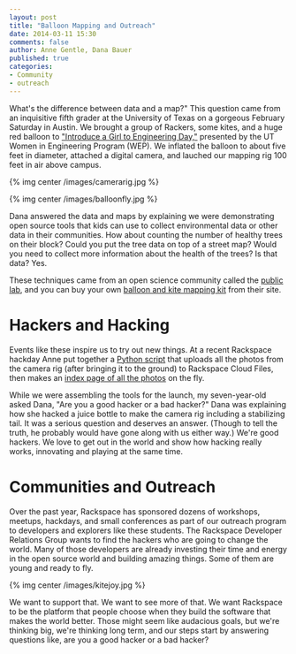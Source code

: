 ```yaml
---
layout: post
title: "Balloon Mapping and Outreach"
date: 2014-03-11 15:30
comments: false
author: Anne Gentle, Dana Bauer
published: true
categories:
- Community
- outreach
---
```


What's the difference between data and a map?" This question came from
an inquisitive fifth grader at the University of Texas on a gorgeous
February Saturday in Austin. We brought a group of Rackers, some kites,
and a huge red balloon to ["Introduce a Girl to Engineering
Day,"](https://www.engr.utexas.edu/wep/k12/girlday) presented by the UT Women in Engineering Program (WEP). We inflated the balloon to
about five feet in diameter, attached a digital camera, and lauched our mapping rig 100 feet in air above campus.

{% img center /images/camerarig.jpg %}

<!--more-->


{% img center /images/balloonfly.jpg %}

Dana answered the data and maps by explaining we were
demonstrating open source tools that kids can use to
collect environmental data or other data in their communities. How about
counting the number of healthy trees on their block? Could you put the tree data on top of a street map?
Would you need to collect more information
about the health of the trees? Is that data? Yes.

These techniques came from an open science community called the <a
href="http://publiclab.org/">public lab</a>, and you can buy your own <a
href="http://store.publiclab.org/collections/mapping">balloon and kite mapping kit</a> from their site.

Hackers and Hacking
===================

Events like these inspire us to try out new things. At a recent
Rackspace hackday Anne put together a <a
href="https://gist.github.com/annegentle/9467910">Python script</a> that
uploads all the photos from the camera rig (after bringing it to the
ground) to Rackspace Cloud Files, then makes an <a href="http://b663f2e2acd8e525729a-b149944209b187022b4db26ecc44f059.r41.cf2.rackcdn.com/index.html">index page of all the photos</a> on the fly.

While we were assembling the tools for the launch,  my seven-year-old asked Dana, "Are you a good
hacker or a bad hacker?" Dana was explaining how she hacked a juice
bottle to make the camera rig including a stabilizing tail. It was a
serious question and deserves an answer. (Though to tell the truth, he
probably would have gone along with us either way.) We're good hackers.
We love to get out in the world and show how hacking really works,
innovating and playing at the same time.

Communities and Outreach 
========================

Over the past year, Rackspace has sponsored dozens of workshops,
meetups, hackdays, and small conferences as part of our outreach program
to developers and explorers like these students. The Rackspace Developer
Relations Group wants to find the hackers who are going to change the
world. Many of those developers are already investing their time and
energy in the open source world and building amazing things. Some of them are young and ready to fly.

{% img center /images/kitejoy.jpg %}

We want to support that. We want to see more of that. We want Rackspace
to be the platform that people choose when they build the software that
makes the world better. Those might seem like audacious goals, but we're
thinking big, we're thinking long term, and our steps start by answering
questions like, are you a good hacker or a bad hacker?
